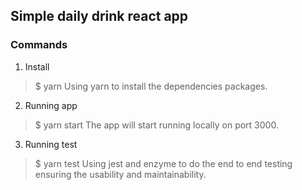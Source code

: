 ## Simple daily drink react app

### Commands
1. Install
> $ yarn
    Using yarn to install the dependencies packages.

2. Running app
> $ yarn start
    The app will start running locally on port 3000.

3. Running test
> $ yarn test
    Using jest and enzyme to do the end to end testing ensuring the usability and maintainability.